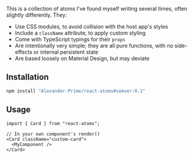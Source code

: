 This is a collection of atoms I've found myself writing several times, often slightly differently. They:

* Use CSS modules, to avoid collision with the host app's styles
* Include a `className` attribute, to apply custom styling
* Come with TypeScript typings for their `props`
* Are intentionally very simple; they are all pure functions, with no side-effects or internal persistent state
* Are based loosely on Material Design, but may deviate

## Installation

```sh
npm install "Alexander-Prime/react-atoms#semver:0.1"
```

## Usage

```tsx
import { Card } from "react-atoms";

// In your own component's render()
<Card className="custom-card">
  <MyComponent />
</Card>
```